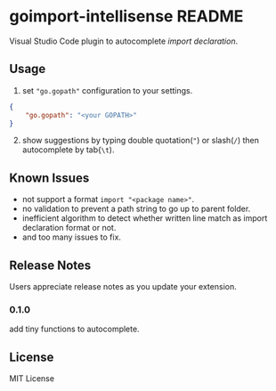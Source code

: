 # goimport-intellisense README

Visual Studio Code plugin to autocomplete _import declaration_.

## Usage

1. set `"go.gopath"` configuration to your settings.
```json
{
    "go.gopath": "<your GOPATH>"
}
```

2. show suggestions by typing double quotation(`"`) or slash(`/`) then autocomplete by tab{`\t`).


## Known Issues

- not support a format `import "<package name>"`.
- no validation to prevent a path string to go up to parent folder.
- inefficient algorithm to detect whether written line match as import declaration format or not.
- and too many issues to fix.

## Release Notes

Users appreciate release notes as you update your extension.

### 0.1.0

add tiny functions to autocomplete.

## License

MIT License